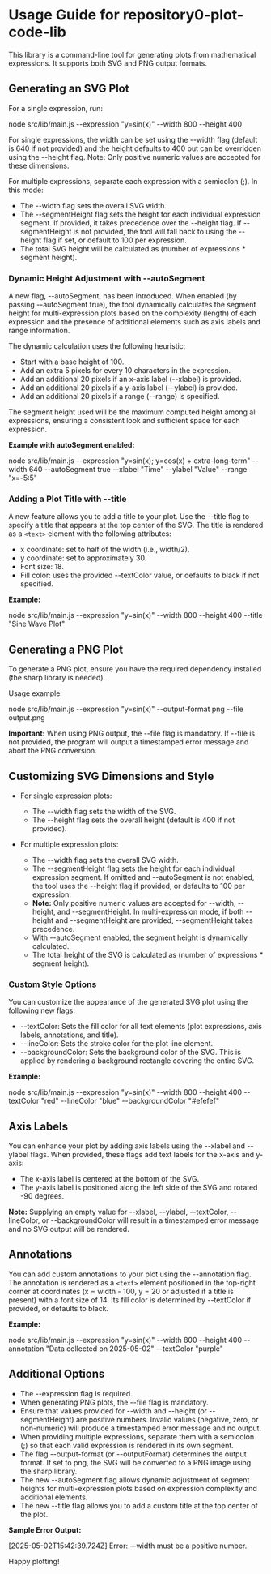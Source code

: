 # Usage Guide for repository0-plot-code-lib

This library is a command-line tool for generating plots from mathematical expressions. It supports both SVG and PNG output formats.

## Generating an SVG Plot

For a single expression, run:

  node src/lib/main.js --expression "y=sin(x)" --width 800 --height 400

For single expressions, the width can be set using the --width flag (default is 640 if not provided) and the height defaults to 400 but can be overridden using the --height flag. Note: Only positive numeric values are accepted for these dimensions.

For multiple expressions, separate each expression with a semicolon (;). In this mode:

- The --width flag sets the overall SVG width.
- The --segmentHeight flag sets the height for each individual expression segment. If provided, it takes precedence over the --height flag. If --segmentHeight is not provided, the tool will fall back to using the --height flag if set, or default to 100 per expression.
- The total SVG height will be calculated as (number of expressions * segment height).

### Dynamic Height Adjustment with --autoSegment

A new flag, --autoSegment, has been introduced. When enabled (by passing --autoSegment true), the tool dynamically calculates the segment height for multi-expression plots based on the complexity (length) of each expression and the presence of additional elements such as axis labels and range information. 

The dynamic calculation uses the following heuristic:

- Start with a base height of 100.
- Add an extra 5 pixels for every 10 characters in the expression.
- Add an additional 20 pixels if an x-axis label (--xlabel) is provided.
- Add an additional 20 pixels if a y-axis label (--ylabel) is provided.
- Add an additional 20 pixels if a range (--range) is specified.

The segment height used will be the maximum computed height among all expressions, ensuring a consistent look and sufficient space for each expression. 

**Example with autoSegment enabled:**

  node src/lib/main.js --expression "y=sin(x); y=cos(x) + extra-long-term" --width 640 --autoSegment true --xlabel "Time" --ylabel "Value" --range "x=-5:5"

### Adding a Plot Title with --title

A new feature allows you to add a title to your plot. Use the --title flag to specify a title that appears at the top center of the SVG. The title is rendered as a `<text>` element with the following attributes:

- x coordinate: set to half of the width (i.e., width/2).
- y coordinate: set to approximately 30.
- Font size: 18.
- Fill color: uses the provided --textColor value, or defaults to black if not specified.

**Example:**

  node src/lib/main.js --expression "y=sin(x)" --width 800 --height 400 --title "Sine Wave Plot"

## Generating a PNG Plot

To generate a PNG plot, ensure you have the required dependency installed (the sharp library is needed).

Usage example:

  node src/lib/main.js --expression "y=sin(x)" --output-format png --file output.png

**Important:** When using PNG output, the --file flag is mandatory. If --file is not provided, the program will output a timestamped error message and abort the PNG conversion.

## Customizing SVG Dimensions and Style

- For single expression plots:
  - The --width flag sets the width of the SVG.
  - The --height flag sets the overall height (default is 400 if not provided).

- For multiple expression plots:
  - The --width flag sets the overall SVG width.
  - The --segmentHeight flag sets the height for each individual expression segment. If omitted and --autoSegment is not enabled, the tool uses the --height flag if provided, or defaults to 100 per expression.
  - **Note:** Only positive numeric values are accepted for --width, --height, and --segmentHeight. In multi-expression mode, if both --height and --segmentHeight are provided, --segmentHeight takes precedence.
  - With --autoSegment enabled, the segment height is dynamically calculated.
  - The total height of the SVG is calculated as (number of expressions * segment height).

### Custom Style Options

You can customize the appearance of the generated SVG plot using the following new flags:

- --textColor: Sets the fill color for all text elements (plot expressions, axis labels, annotations, and title).
- --lineColor: Sets the stroke color for the plot line element.
- --backgroundColor: Sets the background color of the SVG. This is applied by rendering a background rectangle covering the entire SVG.

**Example:**

  node src/lib/main.js --expression "y=sin(x)" --width 800 --height 400 --textColor "red" --lineColor "blue" --backgroundColor "#efefef"

## Axis Labels

You can enhance your plot by adding axis labels using the --xlabel and --ylabel flags. When provided, these flags add text labels for the x-axis and y-axis:

- The x-axis label is centered at the bottom of the SVG.
- The y-axis label is positioned along the left side of the SVG and rotated -90 degrees.

**Note:** Supplying an empty value for --xlabel, --ylabel, --textColor, --lineColor, or --backgroundColor will result in a timestamped error message and no SVG output will be rendered.

## Annotations

You can add custom annotations to your plot using the --annotation flag. The annotation is rendered as a `<text>` element positioned in the top-right corner at coordinates (x = width - 100, y = 20 or adjusted if a title is present) with a font size of 14. Its fill color is determined by --textColor if provided, or defaults to black.

**Example:**

  node src/lib/main.js --expression "y=sin(x)" --width 800 --height 400 --annotation "Data collected on 2025-05-02" --textColor "purple"

## Additional Options

- The --expression flag is required.
- When generating PNG plots, the --file flag is mandatory.
- Ensure that values provided for --width and --height (or --segmentHeight) are positive numbers. Invalid values (negative, zero, or non-numeric) will produce a timestamped error message and no output.
- When providing multiple expressions, separate them with a semicolon (;) so that each valid expression is rendered in its own segment.
- The flag --output-format (or --outputFormat) determines the output format. If set to png, the SVG will be converted to a PNG image using the sharp library.
- The new --autoSegment flag allows dynamic adjustment of segment heights for multi-expression plots based on expression complexity and additional elements.
- The new --title flag allows you to add a custom title at the top center of the plot.

**Sample Error Output:**

  [2025-05-02T15:42:39.724Z] Error: --width must be a positive number.

Happy plotting!
